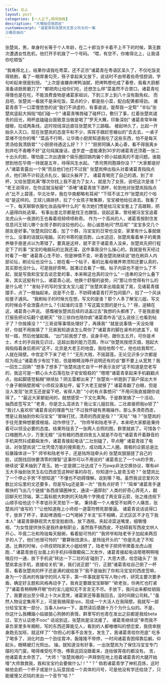```yaml
---
title: 北上
layout: post
categories: [一人之下,得闲拍拖]
description: "大噶抽空搞西皮"
customexcerpt: "诸葛青和张楚岚无意义吹水的一集
沙雕恶搞向"
---
```

张楚岚，男，单身时长等于个人年龄，在二十郎当岁卡着不上不下的时候，第无数次遭遇女性危机，他打开手机拨了一个号码。
“喂，有空不，你难得北上，让我请你吃顿饭”

“我难得北上，结果你请我吃粤菜，还不正宗”诸葛青在粤语区呆久了，不仅吃饭变得挑剔，看了一眼厚重勾芡，筷子拿起来又放下，说话时不由带着些奇怪腔调，字句听起来很是别扭。
“上次是谁嫌弃烤鸭油腻，把烤鸭卷吃成了春卷，我看大厨都准备进厨房磨刀了”
“都把肉让给你们吃，还想怎么样”菜虽然不合胃口，诸葛青吃得慢也是在吃，不能浪费食物是诸葛家祖训，下到三岁上到八十没有豁免权。
而且吧，张楚岚一看就不是来吃饭，菜点的少，都是些小菜，配白配黄都得劲。
诸葛青吞下一口菜慢悠悠的说“我们不讲虚的，有事直说，能帮我一定帮”
“半仙”张楚岚竖起大拇指“咱们碰一个”
诸葛青嘴唇碰了碰杯口，敷衍了事，扛着张楚岚谴责的目光，用杯底磕磕台面致意当做是喝了“罗天大蘸，印象深刻”
诸葛青常年眯缝眼，拉成两条线，这时视线深远直往张楚岚下三路瞄。
被起哄久了，比起一开始杀人灭口，现在张楚岚的态度平和不少，挥挥手跟赶苍蝇似的”去去去，一桌子菜堵不住你的嘴“
“菜品不行啊，让华南小厨房知道我吃了这些东西，怕不是每天煲汤给我清肠胃”
“小厨房待遇这么好？？？“
“厨房阿姨人美心善，看不得我离乡别井吃不香睡不好”这句纯属废话，虚岁虚一虚能凑到30岁的诸葛青还顶着一张二十出头的脸，哪怕是二次出道做个娱乐圈回锅肉骗个把小姑娘真的不是问题。谁能想到他在华南一待就是五年，待得风生水起。
“贵司男同胞揍你没？”
“大家都是好人”诸葛青露出一个笑“而且他们也打不过我”
张楚岚伸出指头对着诸葛青指指点点，他们熟不计较这点礼仪，偏过头躲开了。
诸葛青喝完了自己的酒，到了半杯，又给张楚岚满“哪次你找上我不是为了女人，就是为了女孩，说吧这次是谁？”
“老王说得对，在你这就没秘密”
“添堵”诸葛青放下酒杯，轮到他对张楚岚指指点点”比不上碧莲，华北壮举，我在华南都略有耳闻“
“下班不谈工作”张楚岚打个哈哈“是这样的。王球儿搞排挤，拉了个女孩子聚集群，宝宝被他给拉进去。我看了一下，每天聊聊衣服化妆品指甲什么的“
有次她们愣是给冯宝宝套上了高跟鞋，把人逼得四处逃窜。
有事出差北京都是找王也蹭饭，说起这事，曾经被冯宝宝追着龙虎山头一夜游的王也看着视频啧啧称奇。
作为一个高尚的人，诸葛青按耐住发信息问王球儿哪个女孩子群的没拉他的心，耐心诚恳地问“然后呢”
“宝宝多交几个朋友是好事。”张楚岚回忆着，加了个群，冯宝宝的日常也没变，家里有什么事就做什么，没事的话就玩电脑。买的书寄的是百韵，山水迢迢，张楚岚看着单子的禽类养殖手册差点以为寄错了。要真是这样，就不至于诸葛青人没来，张楚岚先把行程定下了的事
“宝宝的电脑玩的比我还溜，这件事我没什么操心的。我就是有天经过时看了一眼“
诸葛青心生不妙，但是神情不变，听着张楚岚继续说“她在刷异人内部论坛，刷论坛也没什么；她在看一个帖子，看的比看母猪养育须知还要认真的，其实那也没什么，可是我好奇啊，就凑过去看了一眼。帖子内容也不是什么了不起，就是写我和宝宝去谈恋爱的事，本来嘛这也真的没什么”
一连串的没什么叠下来，其实这挺有什么，诸葛青心说。他换个舒服的姿势，问“那让你觉得有什么的是什么呢？”
“发帖子的写的宝宝太宝儿姐了”张楚岚拿出烟盒晃了晃，见诸葛青摆摆手，点了一根抽起来。说是不介意，不妨碍诸葛青打开包间窗户，掐了一个风诀给屋子通风。
“我刷帖子的时候光在想，写文的是谁？那个人多了解宝儿姐，写文的时候会不会泄露点什么？引起谁的注意？写这篇文图的是什么？”
得，逆鳞在这，诸葛青小声说。
感慨被张楚岚后续的话盖过去“我想的头都疼了，于是我直接打报告把论坛翻个底朝天”
“徐三徐四也陪你疯”诸葛青咋舌“这么说徐三也看到帖子了？你挨揍没？”
“三哥说等事情处理好了，再揍我”
“就是说事情一天没处理好，你就不用挨揍了？兄弟我知道该怎么帮你了“诸葛青的脚在桌布的遮盖下，轻轻一踏，然后他皱起眉。
“出门前我想了想，说身手吧，跟你五五开。可你是术士，术士的手段我见识过，这超出我的能力范围，所以“张楚岚按熄灭烟，翘起大拇指指着身后房间”这不，北京是大老王的地盘，我给他帮个忙，他也给我帮忙，人就在隔壁。中宫定不下来了吧？“
“无形大贱，不摇碧莲。无论见识多少次都是叹为观止”诸葛青少有拉下脸，但是眼睛没睁开说明还有的谈“要不要上从宽凳？我一回生二回熟”
“想多了想多了”张楚岚连忙自干一杯表示友好“这不知道是您老写的，我这可是一颗心头大石落在肚子安安稳稳的”
“嗯嗯”诸葛青拿起来手机戳戳点点，抬起脚感觉黏糊“继续扯？阴五雷都出来了”
张楚岚一听跑到了窗户探出大半个身子朝隔壁房喊“小师叔没事扯呼，留下大老王就够了”
诸葛青翻了白眼，但是没人发现“张灵玉还是留下吧，省得人跑”
“小的有点事想问”
“不用问我直接跟你说得了。“
“最近大家都挺闲的，就想感受一下文化熏陶，于是群里搞了一个活动，抽西皮签写文”
“老青，你是怎么混进去？我让宝儿姐拉我，二壮直接把我ip锁了”
“我讨人喜欢呗”诸葛青说的理直气壮“不过我怀疑有黑箱操作。那么多清奇西皮，愣是让我抽到你和冯宝宝”
“冒昧打扰，清奇的西皮是指？”
“天陆”
“啥？”张楚岚的手往兜里伸想要摸根烟，动作停住了。
“你师爷和陆老爷子。本来吧大家都是秉持着可以但没必要的态度。结果玲珑丢了一张两人合照的图，群里就疯了。可惜各个口嗨圈热人少，万里无粮”
“没有粮的西皮四舍五入就是不存在”诸葛青开着静音的手机突然抖成癫痫发作，诸葛青接起电话“二壮别磕了，早点睡”
诸葛青挂了电话，对张楚岚说“二壮凭借万能的搜索能力，成功踏入二人圈。南极的企鹅总是比较暴躁体谅一下”
师爷和陆老爷子，还是陆玲珑牵头的
张楚岚狠狠搓了自己的脸，试图找回快要清零的理智“这事你可以不用说的”
诸葛青比了一个ok的手势，继续说“夏禾抽到了青玉。她一定是跟二壮达成了十万pwp非法交换协议，哪有all玉大手抽到张灵玉右位西皮签这种好事的存在，你知道什么是青玉吧？”
张楚岚比了一个停止手势“不想知道”
“不懂也不妨碍理解。说到哪？哦。虽然我谈恋爱的次数比论坛里的文还要多，但是写bg还是第一次“
“我有点好奇？”
“简单”诸葛青手速极快的飞出几个链接“各西皮镇圈神文，通读一遍即刻”
人类的好奇心弄死人，翻回聊天栏顶端，第二篇标题大刺刺的天陆两个字换成了两支穿云箭，张之维违规下山顺手给他这个不孝徒孙天灵拍下一掌。
秉持着一个人难受不如两个人痛苦，张楚岚问“谁写的？“让他知道拖上小师叔一道雷符劈死那傻逼。
诸葛青说话说得口干，放弃了杯子，拿起啤酒瓶一口气喝掉了半支“实不相瞒，正式区区不才在下我本人”
诸葛青静静观赏大型变脸剧场，放下酒瓶，夹起凉菜送嘴里，细嚼慢咽，“为女性提供快乐是我终身制职业，虽然我不搞西皮，不妨碍我写西皮文哄人开心，毕竟二壮和玲珑每天敲碗，看着挺可怜的”
“我师爷和陆老爷子加起来两百岁的人了，他们也很可怜的”
“要算账找源头，是玲珑开头的”
“你是先走了不知道。比赛的时候，小师叔把陆家大小姐给劈了，陆老爷子把师爷撵着龙虎山夜跑…”
 诸葛青放在台面上的手机抖得跟癫痫二次发作，诸葛青接起电话嗯嗯啊啊哦哦应付一通，放下手机说“转达一下二壮的话‘磕到了，大恩大德，给您磕头了’
张楚岚拿出手机，直接给关机“来，我们说正题”
“行，正题”诸葛青给自己倒了一杯茶，看着张楚岚的杯子还是满的就给放下“我不是抽到了你和冯宝宝的西皮签嘛，身为一个高尚的有操守的同人写手，第一件事就是写写人物小传，研究主要次要矛盾，确定好主题和风格再动手了。我肯定要跟宝宝聊聊”
“欸老张，你再忙也盯紧了”诸葛青稍稍睁开眼“你的宝儿姐知无不言言无不尽。手放下，我问出来都给销毁了，我要说出至少得上十次从宽凳，诸葛家还等着我回去，没时间跟公司耗。”
“虽然人物设定集用不上，可是我搞得是rps，现成一个大活人在我隔壁。我就写一部分给宝宝发一部分，当事人beta一下，虽然读后感跟十万个为什么似的。不是，你这什么我糟蹋小姑娘狼心狗肺的表情，群里写的也青在发出之前都是我给beta过，官方认证绝不ooc”
话说到这，张楚岚是没法接了。
诸葛青继续说“幸而我不辜负家里多年期盼，写的东西还算能见人，看到的人都嗷嗷叫的想恋爱，我侥幸脱身跑去加班，就这样了”
“你担心的事不会发生，发生了，我诸葛青给你兜底”
吃多了喝多了，消化时血一个劲往胃冲，轰隆隆不带停，一时间诸葛青困得靠后躺，仰起头，眼睛被灯光照出。
操。就知道没有好事，一出张楚岚为了保住冯宝宝专门摆的鸿门宴。喝得难受吃不饱，傅蓉这回没跟着来，连给做宵夜的都没有。
苦，他诸葛青太命苦了。
“大师！”张楚岚嗷的一声拜倒在地上抱着诸葛青的大腿开始嚎“大师救救我，我和宝宝约会要做什么!！”
 “？”
倘若诸葛青学了神机百炼，这时候他会抓一个杯子或是什么玩意捏成一个具体的问号，可是他没有学还给烧了，只能缓慢又迟钝的发出一个音节“哈？”
